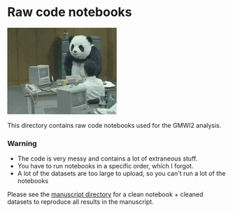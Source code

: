 # Raw code notebooks

![panda](../images/panda.gif)

This directory contains raw code notebooks used for the GMWI2 analysis. 

### Warning
- The code is very messy and contains a lot of extraneous stuff.  
- You have to run notebooks in a specific order, which I forgot.
- A lot of the datasets are too large to upload, so you can't run a lot of the notebooks

Please see the [manuscript directory](./manuscript) for a clean notebook + cleaned datasets to reproduce all results in the manuscript.

